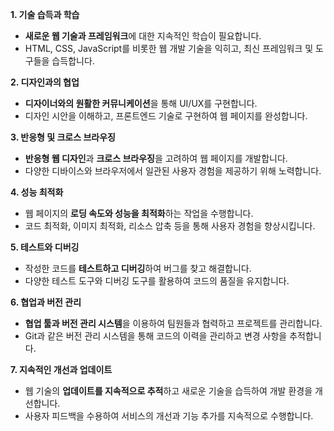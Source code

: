 **1. 기술 습득과 학습**

- **새로운 웹 기술과 프레임워크**에 대한 지속적인 학습이 필요합니다.
- HTML, CSS, JavaScript를 비롯한 웹 개발 기술을 익히고, 최신 프레임워크 및 도구들을 습득합니다.

**2. 디자인과의 협업**

- **디자이너와의 원활한 커뮤니케이션**을 통해 UI/UX를 구현합니다.
- 디자인 시안을 이해하고, 프론트엔드 기술로 구현하여 웹 페이지를 완성합니다.

**3. 반응형 및 크로스 브라우징**

- **반응형 웹 디자인**과 **크로스 브라우징**을 고려하여 웹 페이지를 개발합니다.
- 다양한 디바이스와 브라우저에서 일관된 사용자 경험을 제공하기 위해 노력합니다.

**4. 성능 최적화**

- 웹 페이지의 **로딩 속도와 성능을 최적화**하는 작업을 수행합니다.
- 코드 최적화, 이미지 최적화, 리소스 압축 등을 통해 사용자 경험을 향상시킵니다.

**5. 테스트와 디버깅**

- 작성한 코드를 **테스트하고 디버깅**하여 버그를 찾고 해결합니다.
- 다양한 테스트 도구와 디버깅 도구를 활용하여 코드의 품질을 유지합니다.

**6. 협업과 버전 관리**

- **협업 툴과 버전 관리 시스템**을 이용하여 팀원들과 협력하고 프로젝트를 관리합니다.
- Git과 같은 버전 관리 시스템을 통해 코드의 이력을 관리하고 변경 사항을 추적합니다.

**7. 지속적인 개선과 업데이트**

- 웹 기술의 **업데이트를 지속적으로 추적**하고 새로운 기술을 습득하여 개발 환경을 개선합니다.
- 사용자 피드백을 수용하여 서비스의 개선과 기능 추가를 지속적으로 수행합니다.
